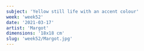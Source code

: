 ```yaml
---
subject: 'Yellow still life with an accent colour'
week: 'week52'
date: '2021-03-17'
artist: 'Margot'
dimensions: '18x18 cm'
slug: 'week52/Margot.jpg'
---
```

